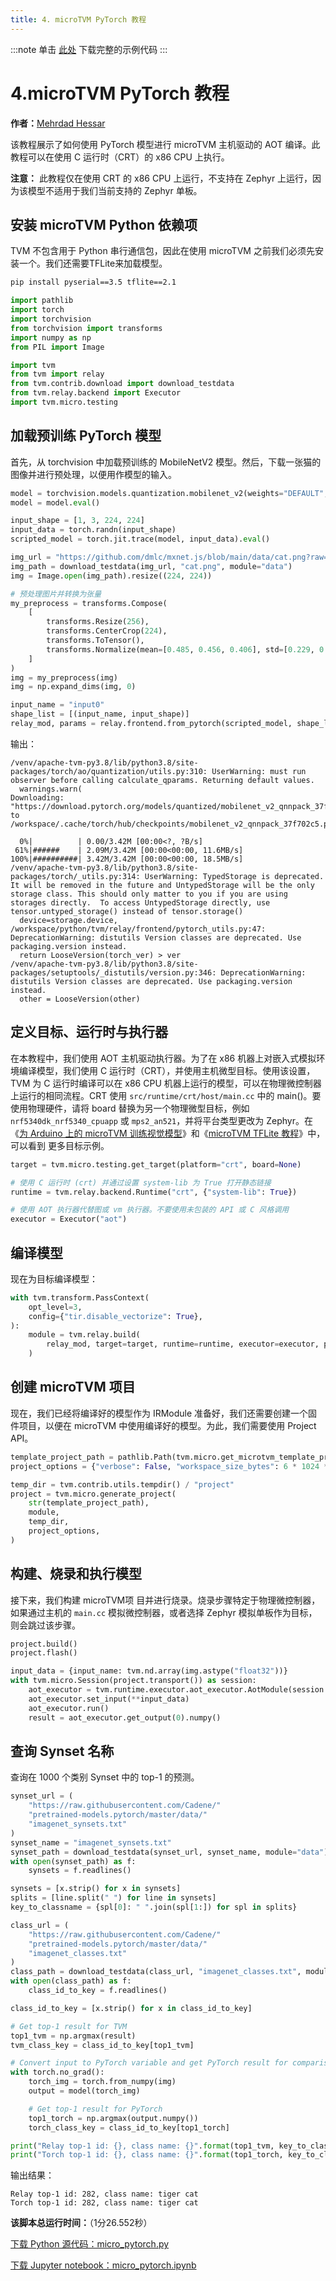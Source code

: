 ```yaml
---
title: 4. microTVM PyTorch 教程
---
```


:::note
单击 [此处](https://tvm.apache.org/docs/v0.13.0/how_to/work_with_microtvm/micro_pytorch.html#sphx-glr-download-how-to-work-with-microtvm-micro-pytorch-py) 下载完整的示例代码
:::

# 4.microTVM PyTorch 教程
**作者：**[Mehrdad Hessar](https://github.com/mehrdadh)

该教程展示了如何使用 PyTorch 模型进行 microTVM 主机驱动的 AOT 编译。此教程可以在使用 C 运行时（CRT）的 x86 CPU 上执行。

**注意：** 此教程仅在使用 CRT 的 x86 CPU 上运行，不支持在 Zephyr 上运行，因为该模型不适用于我们当前支持的 Zephyr 单板。

## 安装 microTVM Python 依赖项
TVM 不包含用于 Python 串行通信包，因此在使用 microTVM 之前我们必须先安装一个。我们还需要TFLite来加载模型。

```bash
pip install pyserial==3.5 tflite==2.1
```

```python
import pathlib
import torch
import torchvision
from torchvision import transforms
import numpy as np
from PIL import Image

import tvm
from tvm import relay
from tvm.contrib.download import download_testdata
from tvm.relay.backend import Executor
import tvm.micro.testing

```

## 加载预训练 PyTorch 模型
首先，从 torchvision 中加载预训练的 MobileNetV2 模型。然后，下载一张猫的图像并进行预处理，以便用作模型的输入。

```python
model = torchvision.models.quantization.mobilenet_v2(weights="DEFAULT", quantize=True)
model = model.eval()

input_shape = [1, 3, 224, 224]
input_data = torch.randn(input_shape)
scripted_model = torch.jit.trace(model, input_data).eval()

img_url = "https://github.com/dmlc/mxnet.js/blob/main/data/cat.png?raw=true"
img_path = download_testdata(img_url, "cat.png", module="data")
img = Image.open(img_path).resize((224, 224))

# 预处理图片并转换为张量
my_preprocess = transforms.Compose(
    [
        transforms.Resize(256),
        transforms.CenterCrop(224),
        transforms.ToTensor(),
        transforms.Normalize(mean=[0.485, 0.456, 0.406], std=[0.229, 0.224, 0.225]),
    ]
)
img = my_preprocess(img)
img = np.expand_dims(img, 0)

input_name = "input0"
shape_list = [(input_name, input_shape)]
relay_mod, params = relay.frontend.from_pytorch(scripted_model, shape_list)

```

输出：

```
/venv/apache-tvm-py3.8/lib/python3.8/site-packages/torch/ao/quantization/utils.py:310: UserWarning: must run observer before calling calculate_qparams. Returning default values.
  warnings.warn(
Downloading: "https://download.pytorch.org/models/quantized/mobilenet_v2_qnnpack_37f702c5.pth" to /workspace/.cache/torch/hub/checkpoints/mobilenet_v2_qnnpack_37f702c5.pth

  0%|          | 0.00/3.42M [00:00<?, ?B/s]
 61%|######    | 2.09M/3.42M [00:00<00:00, 11.6MB/s]
100%|##########| 3.42M/3.42M [00:00<00:00, 18.5MB/s]
/venv/apache-tvm-py3.8/lib/python3.8/site-packages/torch/_utils.py:314: UserWarning: TypedStorage is deprecated. It will be removed in the future and UntypedStorage will be the only storage class. This should only matter to you if you are using storages directly.  To access UntypedStorage directly, use tensor.untyped_storage() instead of tensor.storage()
  device=storage.device,
/workspace/python/tvm/relay/frontend/pytorch_utils.py:47: DeprecationWarning: distutils Version classes are deprecated. Use packaging.version instead.
  return LooseVersion(torch_ver) > ver
/venv/apache-tvm-py3.8/lib/python3.8/site-packages/setuptools/_distutils/version.py:346: DeprecationWarning: distutils Version classes are deprecated. Use packaging.version instead.
  other = LooseVersion(other)

```

## 定义目标、运行时与执行器
在本教程中，我们使用 AOT 主机驱动执行器。为了在 x86 机器上对嵌入式模拟环境编译模型，我们使用 C 运行时（CRT），并使用主机微型目标。使用该设置，TVM 为 C 运行时编译可以在 x86 CPU 机器上运行的模型，可以在物理微控制器上运行的相同流程。CRT 使用 `src/runtime/crt/host/main.cc` 中的 main()。要使用物理硬件，请将 board 替换为另一个物理微型目标，例如 `nrf5340dk_nrf5340_cpuapp` 或 `mps2_an521`，并将平台类型更改为 Zephyr。在《[为 Arduino 上的 microTVM 训练视觉模型](https://tvm.apache.org/docs/v0.13.0/how_to/work_with_microtvm/micro_train.html#tutorial-micro-train-arduino)》和《[microTVM TFLite 教程](https://tvm.apache.org/docs/v0.13.0/how_to/work_with_microtvm/micro_tflite.html#tutorial-micro-tflite)》中，可以看到 更多目标示例。

```python
target = tvm.micro.testing.get_target(platform="crt", board=None)

# 使用 C 运行时 (crt) 并通过设置 system-lib 为 True 打开静态链接
runtime = tvm.relay.backend.Runtime("crt", {"system-lib": True})

# 使用 AOT 执行器代替图或 vm 执行器。不要使用未包装的 API 或 C 风格调用
executor = Executor("aot")

```

## 编译模型
现在为目标编译模型：

```python
with tvm.transform.PassContext(
    opt_level=3,
    config={"tir.disable_vectorize": True},
):
    module = tvm.relay.build(
        relay_mod, target=target, runtime=runtime, executor=executor, params=params
    )

```

## 创建 microTVM 项目
现在，我们已经将编译好的模型作为 IRModule 准备好，我们还需要创建一个固件项目，以便在 microTVM 中使用编译好的模型。为此，我们需要使用 Project API。

```python
template_project_path = pathlib.Path(tvm.micro.get_microtvm_template_projects("crt"))
project_options = {"verbose": False, "workspace_size_bytes": 6 * 1024 * 1024}

temp_dir = tvm.contrib.utils.tempdir() / "project"
project = tvm.micro.generate_project(
    str(template_project_path),
    module,
    temp_dir,
    project_options,
)
```

## 构建、烧录和执行模型
接下来，我们构建 microTVM项 目并进行烧录。烧录步骤特定于物理微控制器，如果通过主机的  `main.cc` 模拟微控制器，或者选择 Zephyr 模拟单板作为目标，则会跳过该步骤。

```python
project.build()
project.flash()

input_data = {input_name: tvm.nd.array(img.astype("float32"))}
with tvm.micro.Session(project.transport()) as session:
    aot_executor = tvm.runtime.executor.aot_executor.AotModule(session.create_aot_executor())
    aot_executor.set_input(**input_data)
    aot_executor.run()
    result = aot_executor.get_output(0).numpy()
```

## 查询 Synset 名称
查询在 1000 个类别 Synset 中的 top-1 的预测。

```python
synset_url = (
    "https://raw.githubusercontent.com/Cadene/"
    "pretrained-models.pytorch/master/data/"
    "imagenet_synsets.txt"
)
synset_name = "imagenet_synsets.txt"
synset_path = download_testdata(synset_url, synset_name, module="data")
with open(synset_path) as f:
    synsets = f.readlines()

synsets = [x.strip() for x in synsets]
splits = [line.split(" ") for line in synsets]
key_to_classname = {spl[0]: " ".join(spl[1:]) for spl in splits}

class_url = (
    "https://raw.githubusercontent.com/Cadene/"
    "pretrained-models.pytorch/master/data/"
    "imagenet_classes.txt"
)
class_path = download_testdata(class_url, "imagenet_classes.txt", module="data")
with open(class_path) as f:
    class_id_to_key = f.readlines()

class_id_to_key = [x.strip() for x in class_id_to_key]

# Get top-1 result for TVM
top1_tvm = np.argmax(result)
tvm_class_key = class_id_to_key[top1_tvm]

# Convert input to PyTorch variable and get PyTorch result for comparison
with torch.no_grad():
    torch_img = torch.from_numpy(img)
    output = model(torch_img)

    # Get top-1 result for PyTorch
    top1_torch = np.argmax(output.numpy())
    torch_class_key = class_id_to_key[top1_torch]

print("Relay top-1 id: {}, class name: {}".format(top1_tvm, key_to_classname[tvm_class_key]))
print("Torch top-1 id: {}, class name: {}".format(top1_torch, key_to_classname[torch_class_key]))

```

输出结果：

```
Relay top-1 id: 282, class name: tiger cat
Torch top-1 id: 282, class name: tiger cat
```

**该脚本总运行时间：**（1分26.552秒）

[下载 Python 源代码：micro_pytorch.py](https://tvm.apache.org/docs/v0.13.0/_downloads/12b9ecc04c41abaa12022061771821d1/micro_pytorch.py)

[下载 Jupyter notebook：micro_pytorch.ipynb](https://tvm.apache.org/docs/v0.13.0/_downloads/09df7d9b9c90a2a1bdd570520693fd9f/micro_pytorch.ipynb)